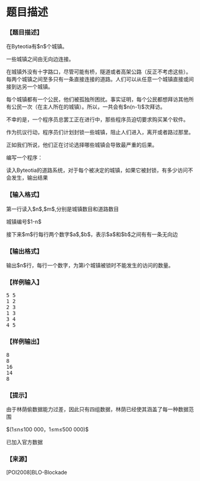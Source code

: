 # 题目描述


<h3>
【题目描述】
</h3>
<p>
在Byteotia有$n$个城镇。
</p>
<p>
一些城镇之间由无向边连接。
</p>
<p>
在城镇外没有十字路口，尽管可能有桥，隧道或者高架公路（反正不考虑这些）。每两个城镇之间至多只有一条直接连接的道路。人们可以从任意一个城镇直接或间接到达另一个城镇。
</p>
<p>
每个城镇都有一个公民，他们被孤独所困扰。事实证明，每个公民都想拜访其他所有公民一次（在主人所在的城镇）。所以，一共会有$n(n-1)$次拜访。
</p>
<p>
不幸的是，一个程序员总罢工正在进行中，那些程序员迫切要求购买某个软件。
</p>
<p>
作为抗议行动，程序员们计划封锁一些城镇，阻止人们进入，离开或者路过那里。
</p>
<p>
正如我们所说，他们正在讨论选择哪些城镇会导致最严重的后果。
</p>
<p>
编写一个程序：
</p>
<p>
读入Byteotia的道路系统，对于每个被决定的城镇，如果它被封锁，有多少访问不会发生，输出结果
</p>
<h3>
【输入格式】
</h3>
<p>
第一行读入$n$,$m$,分别是城镇数目和道路数目
</p>
<p>
城镇编号$1-n$
</p>
<p>
接下来$m$行每行两个数字$a$,$b$，表示$a$和$b$之间有有一条无向边
</p>
<h3>
【输出格式】
</h3>
<p>
输出$n$行，每行一个数字，为第i个城镇被锁时不能发生的访问的数量。
</p>
<h3>
【样例输入】
</h3>
<pre>5 5
1 2
2 3
1 3
3 4
4 5
</pre>
<h3>
【样例输出】
</h3>
<pre>8
8
16
14
8
</pre>
<h3>
【提示】
</h3>
<p>
由于林荫偷数据能力过差，因此只有四组数据，林荫已经使其涵盖了每一种数据范围
</p>
<p>
$(1≤n≤100 000，1≤m≤500 000)$
</p>
<p>
已加入官方数据
</p>
<h3>
【来源】
</h3>
<p>
[POI2008]BLO-Blockade
</p>
